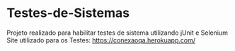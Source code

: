 # Testes-de-Sistemas
 Projeto realizado para habilitar testes de sistema utilizando jUnit e Selenium <br>
Site utilizado para os Testes: https://conexaoqa.herokuapp.com/
